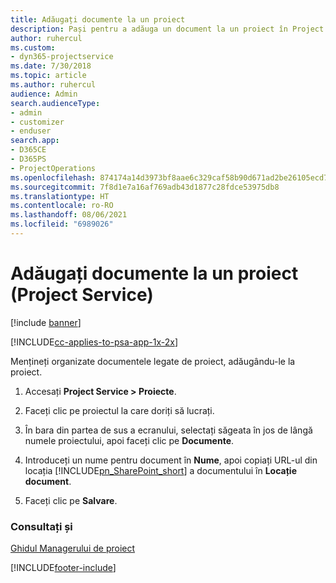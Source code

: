 ```yaml
---
title: Adăugați documente la un proiect
description: Pași pentru a adăuga un document la un proiect în Project Service
author: ruhercul
ms.custom:
- dyn365-projectservice
ms.date: 7/30/2018
ms.topic: article
ms.author: ruhercul
audience: Admin
search.audienceType:
- admin
- customizer
- enduser
search.app:
- D365CE
- D365PS
- ProjectOperations
ms.openlocfilehash: 874174a14d3973bf8aae6c329caf58b90d671ad2be26105ecd721825b92c0f7b
ms.sourcegitcommit: 7f8d1e7a16af769adb43d1877c28fdce53975db8
ms.translationtype: HT
ms.contentlocale: ro-RO
ms.lasthandoff: 08/06/2021
ms.locfileid: "6989026"
---
```

# <a name="add-documents-to-a-project-project-service"></a>Adăugați documente la un proiect (Project Service)

[!include [banner](../includes/psa-now-project-operations.md)]

[!INCLUDE[cc-applies-to-psa-app-1x-2x](../includes/cc-applies-to-psa-app-1x-2x.md)]

Mențineți organizate documentele legate de proiect, adăugându-le la proiect.  
  
1. Accesați **Project Service > Proiecte**.  
  
2. Faceți clic pe proiectul la care doriți să lucrați.  
  
3. În bara din partea de sus a ecranului, selectați săgeata în jos de lângă numele proiectului, apoi faceți clic pe **Documente**.  
  
4. Introduceți un nume pentru document în **Nume**, apoi copiați URL-ul din locația [!INCLUDE[pn_SharePoint_short](../includes/pn-sharepoint-short.md)] a documentului în **Locație document**.  
  
5. Faceți clic pe **Salvare**.  
  
### <a name="see-also"></a>Consultați și  
 [Ghidul Managerului de proiect](../psa/project-manager-guide.md)


[!INCLUDE[footer-include](../includes/footer-banner.md)]